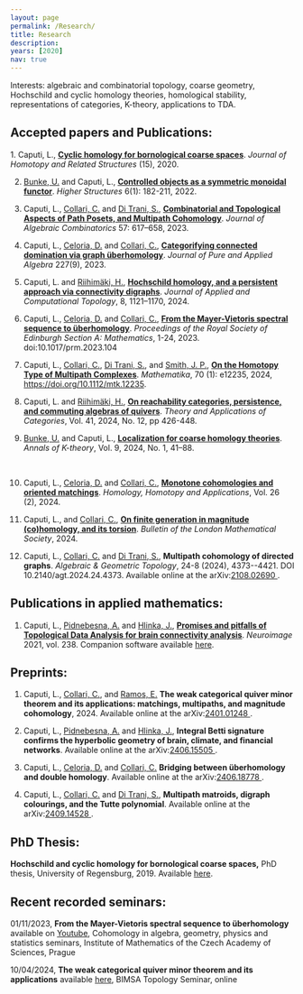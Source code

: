 ```yaml
---
layout: page
permalink: /Research/
title: Research
description: 
years: [2020]
nav: true
---
```


Interests: algebraic and combinatorial topology, coarse geometry, Hochschild and
cyclic homology theories, homological stability, representations of categories, K-theory, applications to TDA.

<p class=bold><h2>Accepted papers and Publications:</h2></p>
1. Caputi, L., <a  href='https://doi.org/10.1007/s40062-020-00263-3'> <b>Cyclic homology for bornological coarse spaces</b><a/>. <i>Journal of Homotopy and Related Structures</i> (15), 2020. 

2. <a href="http://www.uni-regensburg.de/Fakultaeten/nat_Fak_I/Bunke/index.html"> Bunke, U.</a> and Caputi, L., 
<a  href='https://higher-structures.math.cas.cz/api/files/issues/Vol6Iss1/BunkeCaputi'><b>Controlled objects as a symmetric monoidal functor</b><a/>. <i>Higher Structures</i> 6(1): 182-211, 2022. 

3. Caputi, L., <a href="https://sites.google.com/view/carlocollari/home"> Collari, C.</a> and 
<a href="https://sites.google.com/view/sabino-di-trani-web-page/home-page"> Di Trani, S.</a>, 
<a  href='https://link.springer.com/article/10.1007/s10801-022-01180-9'><b>Combinatorial and Topological Aspects of Path Posets, and Multipath Cohomology</b><a/>. 
<i>Journal of Algebraic Combinatorics</i> 57: 617–658, 2023. 

4. Caputi, L., <a href="https://sites.google.com/view/danieleceloria/"> Celoria, D.</a> and 
<a href="https://sites.google.com/view/carlocollari/home"> Collari, C.</a>, 
<a href='https://www.sciencedirect.com/science/article/abs/pii/S0022404923000646'><b>Categorifying connected domination via graph überhomology</b><a/>. 
<i>Journal of Pure and Applied Algebra</i> 227(9), 2023. 

5. Caputi, L. and <a href="https://www.kth.se/profile/henrir?l=en"> Riihimäki, H.</a>, 
<a href="https://link.springer.com/article/10.1007/s41468-023-00118-9"><b>Hochschild homology, and a persistent approach via connectivity digraphs</b></a>. <i>Journal of Applied and Computational Topology</i>, 8, 1121–1170, 2024. 

6. Caputi, L., <a href="https://sites.google.com/view/danieleceloria/"> Celoria, D.</a> and 
<a href="https://sites.google.com/view/carlocollari/home"> Collari, C.</a>, <a href="https://www.cambridge.org/core/journals/proceedings-of-the-royal-society-of-edinburgh-section-a-mathematics/article/from-the-mayervietoris-spectral-sequence-to-uberhomology/6D67E50FEEACCDDA0DBEACC513167708"><b>From the Mayer-Vietoris spectral sequence to überhomology</b></a>. <i>Proceedings of the Royal Society of Edinburgh Section A: Mathematics</i>, 1-24, 2023. doi:10.1017/prm.2023.104 

7. Caputi, L., <a href="https://sites.google.com/view/carlocollari/home"> Collari, C.</a>, 
<a href="https://sites.google.com/view/sabino-di-trani-web-page/home-page"> Di Trani, S.</a>, and
<a href="https://jasonpsmith.github.io/"> Smith, J. P.</a>, <a href="https://londmathsoc.onlinelibrary.wiley.com/doi/abs/10.1112/mtk.12235"><b>On the Homotopy Type of Multipath Complexes</b></a>. <i>Mathematika</i>, 70 (1): e12235, 2024, https://doi.org/10.1112/mtk.12235. 

8. Caputi, L. and <a href="https://www.kth.se/profile/henrir?l=en"> Riihimäki, H.</a>, 
<a href="http://www.tac.mta.ca/tac/volumes/41/12/41-12abs.html"><b> On reachability categories, persistence, and commuting algebras of quivers</b></a>. <i>Theory and Applications of Categories</i>, Vol. 41, 2024, No. 12, pp 426-448. 

9. <a href="http://www.uni-regensburg.de/Fakultaeten/nat_Fak_I/Bunke/index.html"> Bunke, U.</a> and Caputi, L.,
 <a href="https://msp.org/akt/2024/9-1/p03.xhtml"><b>Localization for coarse homology theories</b></a>. <i>Annals of K-theory</i>, 
Vol. 9, 2024, No. 1, 41–88. 
<br>

10. Caputi, L., <a href="https://sites.google.com/view/danieleceloria/"> Celoria, D.</a> and <a href="https://sites.google.com/view/carlocollari/home"> Collari, C.</a>, <a href="https://link.intlpress.com/JDetail/1844208490483666945"><b>Monotone cohomologies and oriented matchings</b></a>. <i>Homology, Homotopy and Applications</i>, Vol. 26 (2), 2024.

11. Caputi, L., and <a href="https://sites.google.com/view/carlocollari/home"> Collari, C.</a>, 
<a href="https://londmathsoc.onlinelibrary.wiley.com/doi/10.1112/blms.13143"><b>On finite generation in magnitude (co)homology, and its torsion</b></a>. <i>Bulletin of the London Mathematical Society</i>, 2024. 

12. Caputi, L., <a href="https://sites.google.com/view/carlocollari/home"> Collari, C.</a> and <a href="https://sites.google.com/view/sabino-di-trani-web-page/home-page"> Di Trani, S.</a>, <b>Multipath cohomology of directed graphs</b>. <i>Algebraic & Geometric Topology</i>, 24-8 (2024), 4373--4421. DOI 10.2140/agt.2024.24.4373. Available online at the arXiv:<a href="https://arxiv.org/abs/2108.02690">2108.02690 </a>.



<p class=bold><h2>Publications in applied mathematics:</h2></p>

1. Caputi, L., <a href="http://cobra.cs.cas.cz/wiki/pmwiki.php/Main/AnnaPidnebesna"> Pidnebesna, A.</a> and 
<a href="https://uivty.cs.cas.cz/~hlinka/"> Hlinka, J.</a>, 
<a  href='https://doi.org/10.1016/j.neuroimage.2021.118245'><b>Promises and pitfalls of Topological Data Analysis for brain connectivity analysis</b><a/>. <i>Neuroimage</i> 2021, vol. 238. 
Companion software available  <a  href='https://github.com/cobragroup/TDA_brain_connectivity'> here<a/>.



<p class=naka><h2>Preprints:</h2></p>

1. Caputi, L., <a href="https://sites.google.com/view/carlocollari/home"> Collari, C.</a>, and <a href="https://ericgramos.github.io/"> Ramos, E.</a>
<b>The weak categorical quiver minor theorem and its applications: matchings, multipaths, and magnitude cohomology</b>, 2024. Available online at the arXiv:<a href="https://arxiv.org/abs/2401.01248">2401.01248 </a>.

2. Caputi, L., <a href="http://cobra.cs.cas.cz/wiki/pmwiki.php/Main/AnnaPidnebesna"> Pidnebesna, A.</a> and 
<a href="https://uivty.cs.cas.cz/~hlinka/"> Hlinka, J.</a>, 
<b>Integral Betti signature confirms the hyperbolic geometry of brain, climate, and financial networks</b>. 
Available online at the arXiv:<a href="https://arxiv.org/abs/2406.15505">2406.15505 </a>.

3. Caputi, L., <a href="https://sites.google.com/view/danieleceloria/"> Celoria, D.</a> and <a href="https://sites.google.com/view/carlocollari/home"> Collari, C.</a> <b>Bridging between überhomology and double homology</b>. Available online at the arXiv:<a href="https://arxiv.org/abs/2406.18778">2406.18778 </a>.

4. Caputi, L., <a href="https://sites.google.com/view/carlocollari/home"> Collari, C.</a> and 
<a href="https://sites.google.com/view/sabino-di-trani-web-page/home-page"> Di Trani, S.</a>, 
<b>Multipath matroids, digraph colourings, and the Tutte polynomial</b>. Available online at the arXiv:<a href="https://arxiv.org/abs/2409.14528">2409.14528 </a>.



<p class=bold><h2>PhD Thesis:</h2></p>
<b> Hochschild and cyclic homology for bornological coarse spaces,</b> PhD thesis, University of Regensburg, 2019. Available <a href="https://epub.uni-regensburg.de/40219/"> here</a>.

<p class=bold><h2>Recent recorded seminars:</h2></p>

01/11/2023, <b>From the Mayer-Vietoris spectral sequence to überhomology</b> available on <a href="https://www.youtube.com/watch?v=wa58sRq-Uuk"> Youtube</a>, Cohomology in algebra, geometry, physics and statistics seminars, Institute of Mathematics of the Czech Academy of Sciences, Prague

10/04/2024, <b>The weak categorical quiver minor theorem and its applications</b> available <a href="https://bimsa.net:10000/talk.html?id=29124"> here</a>, BIMSA Topology Seminar, online
